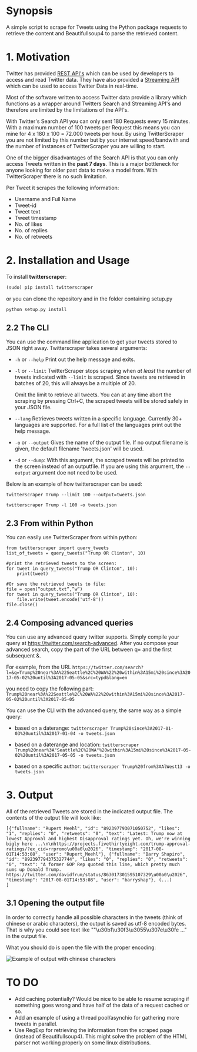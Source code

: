 # Synopsis

A simple script to scrape for Tweets using the Python package requests to
retrieve the content and Beautifullsoup4 to parse the retrieved content.


# 1. Motivation
Twitter has provided [REST API's](https://dev.twitter.com/rest/public) which can
be used by developers to access and read Twitter data. They have also provided
a [Streaming API](https://dev.twitter.com/streaming/overview) which can be used
to access Twitter Data in real-time.

Most of the software written to access Twitter data provide a library which
functions as a wrapper around Twitters Search and Streaming API's and therefore
are limited by the limitations of the API's.

With Twitter's Search API you can only sent 180 Requests every 15 minutes. With
a maximum number of 100 tweets per Request this means you can mine for
4 x 180 x 100 = 72.000 tweets per hour. By using TwitterScraper you are not
limited by this number but by your internet speed/bandwith and the number of
instances of TwitterScraper you are willing to start.


One of the bigger disadvantages of the Search API is that you can only access
Tweets written in the **past 7 days**. This is a major bottleneck for anyone
looking for older past data to make a model from. With TwitterScraper there is
no such limitation.

Per Tweet it scrapes the following information:
+ Username and Full Name
+ Tweet-id
+ Tweet text
+ Tweet timestamp
+ No. of likes
+ No. of replies
+ No. of retweets
 

# 2. Installation and Usage

To install **twitterscraper**:

```python
(sudo) pip install twitterscraper
```

or you can clone the repository and in the folder containing setup.py

```python
python setup.py install
```

## 2.2 The CLI

You can use the command line application to get your tweets stored to JSON
right away. 
Twitterscraper takes several arguments:

- `-h` or `--help`
Print out the help message and exits.

- `-l` or `--limit`
TwitterScraper stops scraping when *at least* the number of tweets indicated with `--limit` is scraped. 
Since tweets are retrieved in batches of 20, this will always be a multiple of 20. 

    Omit the limit to retrieve all tweets. You can at any time abort the scraping
by pressing Ctrl+C, the scraped tweets will be stored safely in your JSON file.
  
- `--lang`
Retrieves tweets written in a specific language. Currently 30+ languages are supported. For a full list of the languages print out the help message.

- `-o` or `--output`
Gives the name of the output file. If no output filename is given, the default filename 'tweets.json' will be used. 

- `-d` or `--dump`:
With this argument, the scraped tweets will be printed to the screen instead of an outputfile. 
If you are using this argument, the `--output` argument doe not need to be used. 


Below is an example of how twitterscraper can be used:

`twitterscraper Trump --limit 100 --output=tweets.json`

`twitterscraper Trump -l 100 -o tweets.json`


## 2.3 From within Python
You can easily use TwitterScraper from within python:
```
from twitterscraper import query_tweets
list_of_tweets = query_tweets("Trump OR Clinton", 10)

#print the retrieved tweets to the screen:
for tweet in query_tweets("Trump OR Clinton", 10):
    print(tweet)
    
#Or save the retrieved tweets to file:
file = open(“output.txt”,”w”) 
for tweet in query_tweets("Trump OR Clinton", 10):
    file.write(tweet.encode('utf-8')) 
file.close()

```

## 2.4 Composing advanced queries
You can use any advanced query twitter supports. Simply compile your query at
<https://twitter.com/search-advanced>. After you compose your advanced search, copy the part of the URL 
between q= and the first subsequent &. 

For example, from the URL
`https://twitter.com/search?l=&q=Trump%20near%3A%22Seattle%2C%20WA%22%20within%3A15mi%20since%3A2017-05-02%20until%3A2017-05-05&src=typd&lang=en`

you need to copy the following part:
`Trump%20near%3A%22Seattle%2C%20WA%22%20within%3A15mi%20since%3A2017-05-02%20until%3A2017-05-05`



You can use the CLI with the advanced query, the same way as a simple query:

+ based on a daterange: 
```twitterscraper Trump%20since%3A2017-01-03%20until%3A2017-01-04 -o tweets.json```

+ based on a daterange and location: 
```twitterscraper Trump%20near%3A"Seattle%2C%20WA"%20within%3A15mi%20since%3A2017-05-02%20until%3A2017-05-05 -o tweets.json```

+ based on a specific author: 
```twitterscraper Trump%20from%3AAlWest13 -o tweets.json```



# 3. Output

All of the retrieved Tweets are stored in the indicated output file. The contents of the output file will look like:
```
[{"fullname": "Rupert Meehl", "id": "892397793071050752", "likes": "1", "replies": "0", "retweets": "0", "text": "Latest: Trump now at lowest Approval and highest Disapproval ratings yet. Oh, we're winning bigly here ...\n\nhttps://projects.fivethirtyeight.com/trump-approval-ratings/?ex_cid=rrpromo\u00a0\u2026", "timestamp": "2017-08-01T14:53:08", "user": "Rupert_Meehl"}, {"fullname": "Barry Shapiro", "id": "892397794375327744", "likes": "0", "replies": "0", "retweets": "0", "text": "A former GOP Rep quoted this line, which pretty much sums up Donald Trump. https://twitter.com/davidfrum/status/863017301595107329\u00a0\u2026", "timestamp": "2017-08-01T14:53:08", "user": "barryshap"}, (...)
]
```

## 3.1 Opening the output file
In order to correctly handle all possible characters in the tweets (think of chinese or arabic characters), the output is saved as utf-8 encoded bytes. That is why you could see text like ""\u30b1\u30f3\u3055\u307e\u30fe ..." in the output file. 

What you should do is open the file with the proper encoding:

![Example of output with chinese characters](https://user-images.githubusercontent.com/4409108/30702318-f05bc196-9eec-11e7-8234-a07aabec294f.PNG)

# TO DO

- Add caching potentially? Would be nice to be able to resume scraping if
  something goes wrong and have half of the data of a request cached or so.
- Add an example of using a thread pool/asynchio for gathering more tweets in
  parallel.
- Use RegExp for retrieving the information from the scraped page (instead of Beautifullsoup4). 
  This might solve the problem of the HTML parser not working properly on some linux distributions.
